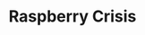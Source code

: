 --- 
title: "Raspberry Crisis"
publishdate: "2019-4-10T16:48:46+02:00"
src: "https://365manga.net/manga/raspberry-crisis"
image: "https://data.365manga.net/images/thumbnails/24188-raspberry-crisis.jpg"
description: "1-3) Raspberry Crisis Ibuki is adorable and cute, but he wants to be a manly man like suave Ichinose sensei, or cool rock star Towa, his childhood friend. Unfortunately Ibuki's uncontrollable cuteness is too much for even the strongest manly man to resist... 4-5) White Breath Shunsuke's parents were killed in a fire, so he was taken in by his dad's collegue. Their son (Chihiro) is is his best friend,…"
---